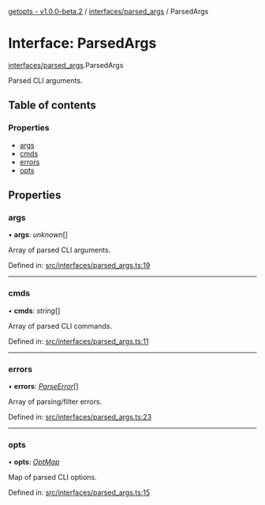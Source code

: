 [getopts - v1.0.0-beta.2](../README.md) / [interfaces/parsed_args](../modules/interfaces_parsed_args.md) / ParsedArgs

# Interface: ParsedArgs

[interfaces/parsed_args](../modules/interfaces_parsed_args.md).ParsedArgs

Parsed CLI arguments.

## Table of contents

### Properties

- [args](interfaces_parsed_args.parsedargs.md#args)
- [cmds](interfaces_parsed_args.parsedargs.md#cmds)
- [errors](interfaces_parsed_args.parsedargs.md#errors)
- [opts](interfaces_parsed_args.parsedargs.md#opts)

## Properties

### args

• **args**: _unknown_[]

Array of parsed CLI arguments.

Defined in: [src/interfaces/parsed_args.ts:19](https://github.com/prasadrajandran/node-getopts/blob/a583df7/src/interfaces/parsed_args.ts#L19)

---

### cmds

• **cmds**: _string_[]

Array of parsed CLI commands.

Defined in: [src/interfaces/parsed_args.ts:11](https://github.com/prasadrajandran/node-getopts/blob/a583df7/src/interfaces/parsed_args.ts#L11)

---

### errors

• **errors**: [_ParseError_](../classes/classes_errors.parseerror.md)[]

Array of parsing/filter errors.

Defined in: [src/interfaces/parsed_args.ts:23](https://github.com/prasadrajandran/node-getopts/blob/a583df7/src/interfaces/parsed_args.ts#L23)

---

### opts

• **opts**: [_OptMap_](../modules/interfaces_opt_map.md#optmap)

Map of parsed CLI options.

Defined in: [src/interfaces/parsed_args.ts:15](https://github.com/prasadrajandran/node-getopts/blob/a583df7/src/interfaces/parsed_args.ts#L15)
